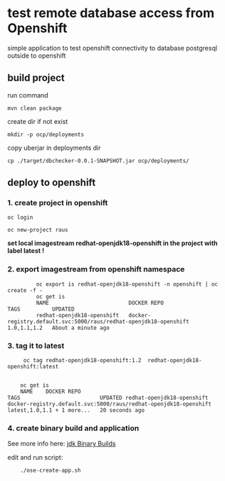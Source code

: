 # test remote database access  from Openshift



simple application to test openshift connectivity to 
database postgresql outside to openshift






## build project 

run command 

    mvn clean package

create dir if not exist 

    
    mkdir -p ocp/deployments

copy uberjar in deployments dir

   
    cp ./target/dbchecker-0.0.1-SNAPSHOT.jar ocp/deployments/


## deploy to openshift

### 1. create project in openshift

    oc login

    oc new-project raus


**set local imagestream redhat-openjdk18-openshift in the project with label latest !**

### 2. export imagestream from openshift namespace ###


             oc export is redhat-openjdk18-openshift -n openshift | oc create -f -
             oc get is
             NAME                         DOCKER REPO                                                        TAGS          UPDATED
             redhat-openjdk18-openshift   docker-registry.default.svc:5000/raus/redhat-openjdk18-openshift   1.0,1.1,1.2   About a minute ago

### 3.  tag it to latest ###


         oc tag redhat-openjdk18-openshift:1.2  redhat-openjdk18-openshift:latest


        oc get is
        NAME    DOCKER REPO                                                        TAGS                         UPDATED redhat-openjdk18-openshift   docker-registry.default.svc:5000/raus/redhat-openjdk18-openshift   latest,1.0,1.1 + 1 more...   20 seconds ago

### 4. create binary build and application 

See more info here:
[jdk Binary Builds](https://access.redhat.com/documentation/en-us/red_hat_jboss_middleware_for_openshift/3/html-single/red_hat_java_s2i_for_openshift/#binary_builds)

edit and run script:


        ./ose-create-app.sh

